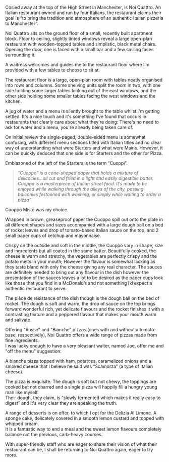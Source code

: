 Cosied away at the top of the High Street in Manchester, is Noi Quattro. An Italian restaurant owned and run by four Italians, the restaurant claims their goal is “to bring the tradition and atmosphere of an authentic Italian pizzeria to Manchester”.

Noi Quattro sits on the ground floor of a small, recently built apartment block. Floor to ceiling, slightly tinted windows reveal a large open-plan restaurant with wooden-topped tables and simplistic, black metal chairs.  
Opening the door, one is faced with a small bar and a few smiling faces surrounding it. 

A waitress welcomes and guides me to the restaurant floor where I’m provided with a few tables to choose to sit at.

The restaurant floor is a large, open-plan room with tables neatly organised into rows and columns. Some shelving units split the room in two, with one side holding some larger tables looking out of the east windows, and the other side holding some smaller tables facing the west windows and the kitchen.

A jug of water and a menu is silently brought to the table whilst I'm getting settled. It's a nice touch and it's something I've found that occurs in restaurants that clearly care about what they're doing: There's no need to ask for water and a menu, you're already being taken care of.

On initial review the single-paged, double-sided menu is somewhat confusing, with different menu sections titled with Italian titles and no clear way of understanding what were Starters and what were Mains. However, it can be quickly deduced that one side is for Starters and the other for Pizza.

Emblazoned of the left of the Starters is the term “Cuoppi”.

> _“Cuoppo” is a cone-shaped paper that holds a mixture of delicacies…all cut and fried in a light and easily digestible batter._
> _Cuoppo is a masterpiece of Italian street food._
> _It’s made to be enjoyed while walking through the alleys of the city, passing balconies festooned with washing, or simply while waiting to order a pizza”_

Cuoppo Misto was my choice.

Wrapped in brown, greaseproof paper the Cuoppo spill out onto the plate in all different shapes and sizes accompanied with a large dough ball on a bed of rocket leaves and drop of tomato-based Italian sauce on the top, and 2 small paper cups of ketchup and mayonnaise.

Crispy on the outside and soft in the middle, the Cuoppo vary in shape, size and ingredients but all coated in the same batter. Beautifully cooked, the cheese is warm and stretchy, the vegetables are perfectly crispy and the potato melts in your mouth; However the flavour is somewhat lacking as they taste bland with only the cheese giving any real character. The sauces are definitely needed to bring out any flavour in the dish however the presentation of the sauces leaves a lot to be desired as the paper cups look like those that you find in a McDonald’s and not something I’d expect a authentic restaurant to serve.

The pièce de résistance of the dish though is the dough ball on the bed of rocket. The dough is soft and warm, the drop of sauce on the top brings forward wonderful rich, yet delicate flavours and the rocket finishes it with a contrasting texture and a peppered flavour that makes your mouth warm and salivate.

Offering "Rosse" and "Bianche" pizzas (ones with and without a tomato-base, respectively), Noi Quattro offers a wide range of pizzas made from fine ingredients.  
I was lucky enough to have a very pleasant waiter, named Joe, offer me and "off the menu" suggestion:

A bianche pizza topped with ham, potatoes, caramelized onions and a smoked cheese that I believe he said was “Scamorza” (a type of Italian cheese).

The pizza is exquisite. The dough is soft but not chewy, the toppings are cooked but not charred and a single pizza will happily fill a hungry young man like myself.  
Their dough, they claim, is “slowly fermented which makes it really easy to digest” and it's very clear they are speaking the truth.

A range of desserts is on offer, to which I opt for the Delizia Al Limone. A sponge cake, delicately covered in a smooth lemon custard and topped with whipped cream.  
It is a fantastic way to end a meal and the sweet lemon flavours completely balance out the previous, carb-heavy courses.

With super-friendly staff who are eager to share their vision of what their restaurant can be, I shall be returning to Noi Quattro again, eager to try more.

